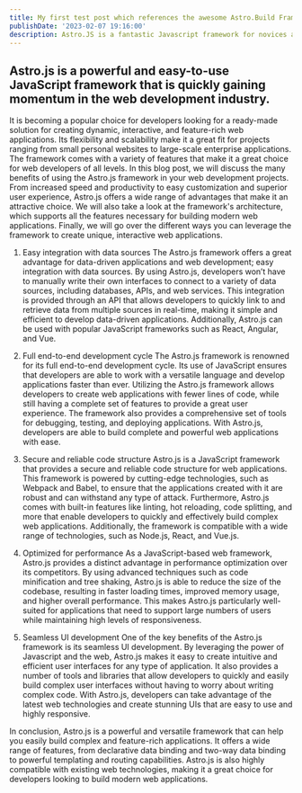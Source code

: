 ```yaml
---
title: My first test post which references the awesome Astro.Build Framework
publishDate: '2023-02-07 19:16:00'
description: Astro.JS is a fantastic Javascript framework for novices and veterans alike
---
```


## Astro.js is a powerful and easy-to-use JavaScript framework that is quickly gaining momentum in the web development industry.

It is becoming a popular choice for developers looking for a ready-made solution for creating dynamic, interactive, and feature-rich web applications. Its flexibility and scalability make it a great fit for projects ranging from small personal websites to large-scale enterprise applications. The framework comes with a variety of features that make it a great choice for web developers of all levels. In this blog post, we will discuss the many benefits of using the Astro.js framework in your web development projects. From increased speed and productivity to easy customization and superior user experience, Astro.js offers a wide range of advantages that make it an attractive choice. We will also take a look at the framework's architecture, which supports all the features necessary for building modern web applications. Finally, we will go over the different ways you can leverage the framework to create unique, interactive web applications.

1. Easy integration with data sources
   The Astro.js framework offers a great advantage for data-driven applications and web development; easy integration with data sources. By using Astro.js, developers won’t have to manually write their own interfaces to connect to a variety of data sources, including databases, APIs, and web services. This integration is provided through an API that allows developers to quickly link to and retrieve data from multiple sources in real-time, making it simple and efficient to develop data-driven applications. Additionally, Astro.js can be used with popular JavaScript frameworks such as React, Angular, and Vue.

2. Full end-to-end development cycle
   The Astro.js framework is renowned for its full end-to-end development cycle. Its use of JavaScript ensures that developers are able to work with a versatile language and develop applications faster than ever. Utilizing the Astro.js framework allows developers to create web applications with fewer lines of code, while still having a complete set of features to provide a great user experience. The framework also provides a comprehensive set of tools for debugging, testing, and deploying applications. With Astro.js, developers are able to build complete and powerful web applications with ease.

3. Secure and reliable code structure
   Astro.js is a JavaScript framework that provides a secure and reliable code structure for web applications. This framework is powered by cutting-edge technologies, such as Webpack and Babel, to ensure that the applications created with it are robust and can withstand any type of attack. Furthermore, Astro.js comes with built-in features like linting, hot reloading, code splitting, and more that enable developers to quickly and effectively build complex web applications. Additionally, the framework is compatible with a wide range of technologies, such as Node.js, React, and Vue.js.

4. Optimized for performance
   As a JavaScript-based web framework, Astro.js provides a distinct advantage in performance optimization over its competitors. By using advanced techniques such as code minification and tree shaking, Astro.js is able to reduce the size of the codebase, resulting in faster loading times, improved memory usage, and higher overall performance. This makes Astro.js particularly well-suited for applications that need to support large numbers of users while maintaining high levels of responsiveness.

5. Seamless UI development
   One of the key benefits of the Astro.js framework is its seamless UI development. By leveraging the power of Javascript and the web, Astro.js makes it easy to create intuitive and efficient user interfaces for any type of application. It also provides a number of tools and libraries that allow developers to quickly and easily build complex user interfaces without having to worry about writing complex code. With Astro.js, developers can take advantage of the latest web technologies and create stunning UIs that are easy to use and highly responsive.

In conclusion, Astro.js is a powerful and versatile framework that can help you easily build complex and feature-rich applications. It offers a wide range of features, from declarative data binding and two-way data binding to powerful templating and routing capabilities. Astro.js is also highly compatible with existing web technologies, making it a great choice for developers looking to build modern web applications.

